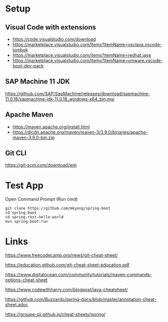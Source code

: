 # Setup

## Visual Code with extensions 

* https://code.visualstudio.com/download
* https://marketplace.visualstudio.com/items?itemName=vscjava.vscode-lombok
* https://marketplace.visualstudio.com/items?itemName=redhat.java
* https://marketplace.visualstudio.com/items?itemName=vmware.vscode-boot-dev-pack 


## SAP Machine 11 JDK 

https://github.com/SAP/SapMachine/releases/download/sapmachine-11.0.18/sapmachine-jdk-11.0.18_windows-x64_bin.msi

## Apache Maven

* https://maven.apache.org/install.html
* https://dlcdn.apache.org/maven/maven-3/3.9.0/binaries/apache-maven-3.9.0-bin.zip

## Git CLI

https://git-scm.com/download/win


# Test App

  Open Command Prompt (Run cmd)

  ```
  git clone https://github.com/mkyong/spring-boot
  cd spring-boot
  cd spring-rest-hello-world
  mvn spring-boot:run
  ```

# Links

https://www.freecodecamp.org/news/git-cheat-sheet/

https://education.github.com/git-cheat-sheet-education.pdf

https://www.digitalocean.com/community/tutorials/maven-commands-options-cheat-sheet

https://www.codewithharry.com/blogpost/java-cheatsheet/

https://github.com/Buzzardo/spring-docs/blob/master/annotation-cheat-sheet.adoc

https://groupe-sii.github.io/cheat-sheets/spring/